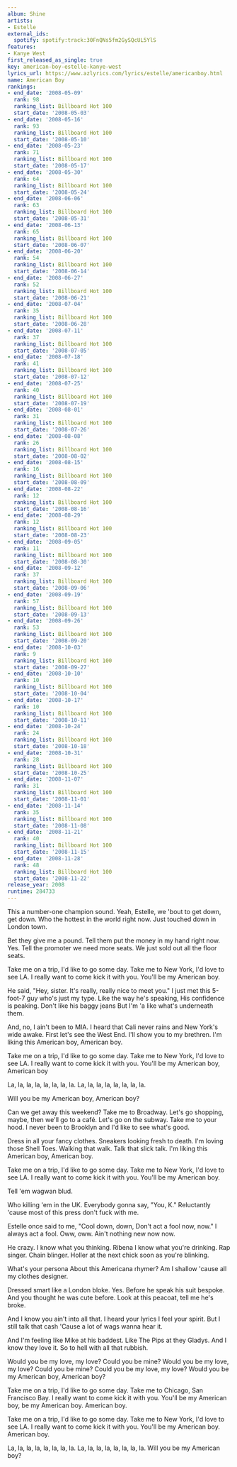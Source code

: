 ```yaml
---
album: Shine
artists:
- Estelle
external_ids:
  spotify: spotify:track:30FnQNs5fm2GySQcUL5YlS
features:
- Kanye West
first_released_as_single: true
key: american-boy-estelle-kanye-west
lyrics_url: https://www.azlyrics.com/lyrics/estelle/americanboy.html
name: American Boy
rankings:
- end_date: '2008-05-09'
  rank: 98
  ranking_list: Billboard Hot 100
  start_date: '2008-05-03'
- end_date: '2008-05-16'
  rank: 93
  ranking_list: Billboard Hot 100
  start_date: '2008-05-10'
- end_date: '2008-05-23'
  rank: 71
  ranking_list: Billboard Hot 100
  start_date: '2008-05-17'
- end_date: '2008-05-30'
  rank: 64
  ranking_list: Billboard Hot 100
  start_date: '2008-05-24'
- end_date: '2008-06-06'
  rank: 63
  ranking_list: Billboard Hot 100
  start_date: '2008-05-31'
- end_date: '2008-06-13'
  rank: 65
  ranking_list: Billboard Hot 100
  start_date: '2008-06-07'
- end_date: '2008-06-20'
  rank: 54
  ranking_list: Billboard Hot 100
  start_date: '2008-06-14'
- end_date: '2008-06-27'
  rank: 52
  ranking_list: Billboard Hot 100
  start_date: '2008-06-21'
- end_date: '2008-07-04'
  rank: 35
  ranking_list: Billboard Hot 100
  start_date: '2008-06-28'
- end_date: '2008-07-11'
  rank: 37
  ranking_list: Billboard Hot 100
  start_date: '2008-07-05'
- end_date: '2008-07-18'
  rank: 41
  ranking_list: Billboard Hot 100
  start_date: '2008-07-12'
- end_date: '2008-07-25'
  rank: 40
  ranking_list: Billboard Hot 100
  start_date: '2008-07-19'
- end_date: '2008-08-01'
  rank: 31
  ranking_list: Billboard Hot 100
  start_date: '2008-07-26'
- end_date: '2008-08-08'
  rank: 26
  ranking_list: Billboard Hot 100
  start_date: '2008-08-02'
- end_date: '2008-08-15'
  rank: 16
  ranking_list: Billboard Hot 100
  start_date: '2008-08-09'
- end_date: '2008-08-22'
  rank: 12
  ranking_list: Billboard Hot 100
  start_date: '2008-08-16'
- end_date: '2008-08-29'
  rank: 12
  ranking_list: Billboard Hot 100
  start_date: '2008-08-23'
- end_date: '2008-09-05'
  rank: 11
  ranking_list: Billboard Hot 100
  start_date: '2008-08-30'
- end_date: '2008-09-12'
  rank: 37
  ranking_list: Billboard Hot 100
  start_date: '2008-09-06'
- end_date: '2008-09-19'
  rank: 57
  ranking_list: Billboard Hot 100
  start_date: '2008-09-13'
- end_date: '2008-09-26'
  rank: 53
  ranking_list: Billboard Hot 100
  start_date: '2008-09-20'
- end_date: '2008-10-03'
  rank: 9
  ranking_list: Billboard Hot 100
  start_date: '2008-09-27'
- end_date: '2008-10-10'
  rank: 10
  ranking_list: Billboard Hot 100
  start_date: '2008-10-04'
- end_date: '2008-10-17'
  rank: 10
  ranking_list: Billboard Hot 100
  start_date: '2008-10-11'
- end_date: '2008-10-24'
  rank: 24
  ranking_list: Billboard Hot 100
  start_date: '2008-10-18'
- end_date: '2008-10-31'
  rank: 28
  ranking_list: Billboard Hot 100
  start_date: '2008-10-25'
- end_date: '2008-11-07'
  rank: 31
  ranking_list: Billboard Hot 100
  start_date: '2008-11-01'
- end_date: '2008-11-14'
  rank: 35
  ranking_list: Billboard Hot 100
  start_date: '2008-11-08'
- end_date: '2008-11-21'
  rank: 40
  ranking_list: Billboard Hot 100
  start_date: '2008-11-15'
- end_date: '2008-11-28'
  rank: 48
  ranking_list: Billboard Hot 100
  start_date: '2008-11-22'
release_year: 2008
runtime: 284733
---
```

This a number-one champion sound.
Yeah, Estelle, we 'bout to get down, get down.
Who the hottest in the world right now.
Just touched down in London town.

Bet they give me a pound.
Tell them put the money in my hand right now.
Yes.
Tell the promoter we need more seats.
We just sold out all the floor seats.


Take me on a trip, I'd like to go some day.
Take me to New York, I'd love to see LA.
I really want to come kick it with you.
You'll be my American boy.

He said, "Hey, sister.
It's really, really nice to meet you."
I just met this 5-foot-7 guy who's just my type.
Like the way he's speaking,
His confidence is peaking.
Don't like his baggy jeans
But I'm 'a like what's underneath them.

And, no, I ain't been to MIA.
I heard that Cali never rains and New York's wide awake.
First let's see the West End.
I'll show you to my brethren.
I'm liking this American boy, American boy.

Take me on a trip, I'd like to go some day.
Take me to New York, I'd love to see LA.
I really want to come kick it with you.
You'll be my American boy, American boy


La, la, la, la, la, la, la, la.
La, la, la, la, la, la, la, la.

Will you be my American boy, American boy?

Can we get away this weekend?
Take me to Broadway.
Let's go shopping, maybe, then we'll go to a café.
Let's go on the subway.
Take me to your hood.
I never been to Brooklyn and I'd like to see what's good.

Dress in all your fancy clothes.
Sneakers looking fresh to death.
I'm loving those Shell Toes.
Walking that walk.
Talk that slick talk.
I'm liking this American boy, American boy.

Take me on a trip, I'd like to go some day.
Take me to New York, I'd love to see LA.
I really want to come kick it with you.
You'll be my American boy.

Tell 'em wagwan blud.


Who killing 'em in the UK.
Everybody gonna say, "You, K."
Reluctantly 'cause most of this press don't fuck with me.

Estelle once said to me, "Cool down, down,
Don't act a fool now, now."
I always act a fool. Oww, oww.
Ain't nothing new now now.

He crazy. I know what you thinking.
Ribena I know what you're drinking.
Rap singer. Chain blinger.
Holler at the next chick soon as you're blinking.

What's your persona
About this Americana rhymer?
Am I shallow 'cause all my clothes designer.

Dressed smart like a London bloke.
Yes.
Before he speak his suit bespoke.
And you thought he was cute before.
Look at this peacoat, tell me he's broke.

And I know you ain't into all that.
I heard your lyrics I feel your spirit.
But I still talk that cash
'Cause a lot of wags wanna hear it.

And I'm feeling like Mike at his baddest.
Like The Pips at they Gladys.
And I know they love it.
So to hell with all that rubbish.


Would you be my love, my love?
Could you be mine?
Would you be my love, my love?
Could you be mine?
Could you be my love, my love?
Would you be my American boy, American boy?

Take me on a trip, I'd like to go some day.
Take me to Chicago, San Francisco Bay.
I really want to come kick it with you.
You'll be my American boy, be my American boy.
American boy.

Take me on a trip, I'd like to go some day.
Take me to New York, I'd love to see LA.
I really want to come kick it with you.
You'll be my American boy.
American boy.


La, la, la, la, la, la, la, la.
La, la, la, la, la, la, la, la.
Will you be my American boy?
